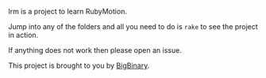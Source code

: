 lrm is a project to learn RubyMotion. 

Jump into any of the folders and all you need to do is `rake` to see
the project in action.

If anything does not work then please open an issue.

This project is brought to you by [BigBinary](http://bigbinary.com/).
